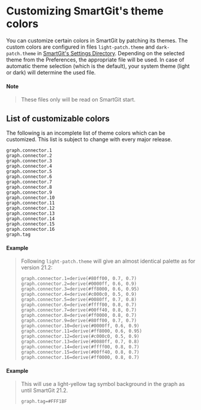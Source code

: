 # Customizing SmartGit's theme colors

You can customize certain colors in SmartGit by patching its themes.
The custom colors are configured in files `light-patch.theme` and `dark-patch.theme` in [SmartGit's Settings Directory](#Company-wideinstallation-settings-dir.default-location).
Depending on the selected theme from the Preferences, the appropriate file will be used.
In case of automatic theme selection (which is the default), your system theme (light or dark) will determine the used file.

#### Note
> These files only will be read on SmartGit start.

## List of customizable colors

The following is an incomplete list of theme colors which can be customized.
This list is subject to change with every major release.

```
graph.connector.1
graph.connector.2
graph.connector.3
graph.connector.4
graph.connector.5
graph.connector.6
graph.connector.7
graph.connector.8
graph.connector.9
graph.connector.10
graph.connector.11
graph.connector.12
graph.connector.13
graph.connector.14
graph.connector.15
graph.connector.16
graph.tag
```

#### Example
> Following `light-patch.theme` will give an almost identical palette as for version 21.2:
>
>``` text
>graph.connector.1=derive(#80ff00, 0.7, 0.7)
>graph.connector.2=derive(#0000ff, 0.6, 0.9)
>graph.connector.3=derive(#ff8000, 0.6, 0.95)
>graph.connector.4=derive(#c000c0, 0.5, 0.9)
>graph.connector.5=derive(#0080ff, 0.7, 0.8)
>graph.connector.6=derive(#ffff00, 0.8, 0.7)
>graph.connector.7=derive(#00ff40, 0.8, 0.7)
>graph.connector.8=derive(#ff0000, 0.8, 0.7)
>graph.connector.9=derive(#80ff00, 0.7, 0.7)
>graph.connector.10=derive(#0000ff, 0.6, 0.9)
>graph.connector.11=derive(#ff8000, 0.6, 0.95)
>graph.connector.12=derive(#c000c0, 0.5, 0.9)
>graph.connector.13=derive(#0080ff, 0.7, 0.8)
>graph.connector.14=derive(#ffff00, 0.8, 0.7)
>graph.connector.15=derive(#00ff40, 0.8, 0.7)
>graph.connector.16=derive(#ff0000, 0.8, 0.7)
>```

#### Example
> This will use a light-yellow tag symbol background in the graph as until SmartGit 21.2.
>```text
>graph.tag=#FFF1BF
>```

